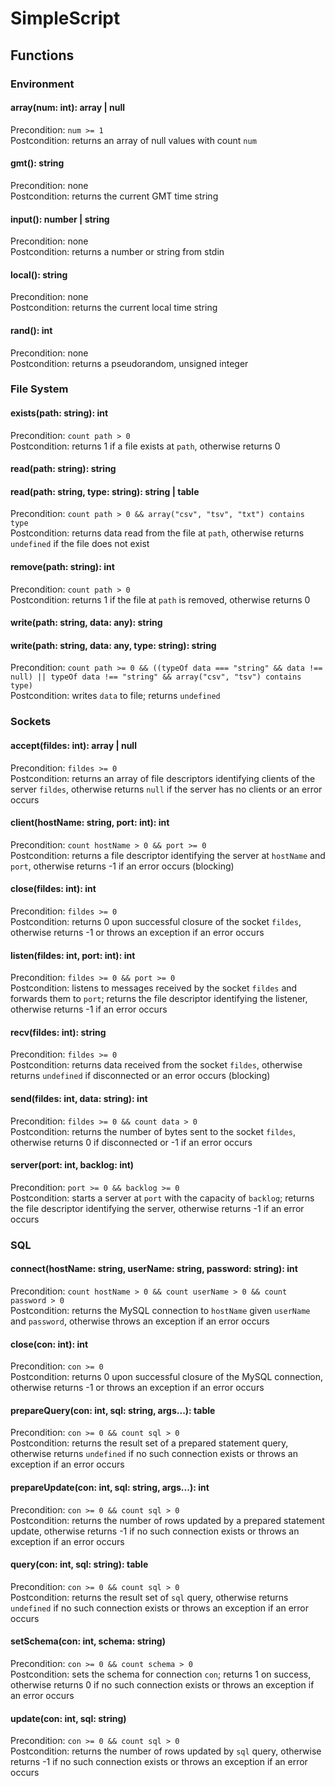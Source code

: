 # SimpleScript

## Functions

### Environment

#### array(num: int): array | null

Precondition:   `num >= 1`<br>
Postcondition:  returns an array of null values with count `num`

#### gmt(): string

Precondition:   none<br>
Postcondition:  returns the current GMT time string

#### input(): number | string

Precondition:   none<br>
Postcondition:  returns a number or string from stdin

#### local(): string

Precondition:   none<br>
Postcondition:  returns the current local time string

#### rand(): int

Precondition:   none<br>
Postcondition:  returns a pseudorandom, unsigned integer

<!-- -->

### File System

#### exists(path: string): int

Precondition:   `count path > 0`<br>
Postcondition:  returns 1 if a file exists at `path`, otherwise returns 0

#### read(path: string): string
#### read(path: string, type: string): string | table

Precondition:   `count path > 0 && array("csv", "tsv", "txt") contains type`<br>
Postcondition:  returns data read from the file at `path`, otherwise returns `undefined` if the file does not exist

#### remove(path: string): int

Precondition:   `count path > 0`<br>
Postcondition:  returns 1 if the file at `path` is removed, otherwise returns 0

#### write(path: string, data: any): string
#### write(path: string, data: any, type: string): string

Precondition:   `count path >= 0 && ((typeOf data === "string" && data !== null) || typeOf data !== "string" && array("csv", "tsv") contains type)`<br>
Postcondition:  writes `data` to file; returns `undefined`

<!-- -->

### Sockets

#### accept(fildes: int): array | null

Precondition:   `fildes >= 0`<br>
Postcondition:  returns an array of file descriptors identifying clients of the server `fildes`, otherwise returns `null` if the server has no clients or an error occurs

#### client(hostName: string, port: int): int

Precondition:   `count hostName > 0 && port >= 0`<br>
Postcondition:  returns a file descriptor identifying the server at `hostName` and `port`, otherwise returns -1 if an error occurs (blocking)

#### close(fildes: int): int

Precondition:   `fildes >= 0`<br>
Postcondition:  returns 0 upon successful closure of the socket `fildes`, otherwise returns -1 or throws an exception if an error occurs

#### listen(fildes: int, port: int): int

Precondition:   `fildes >= 0 && port >= 0`<br>
Postcondition:  listens to messages received by the socket `fildes` and forwards them to `port`; returns the file descriptor identifying the listener, otherwise returns -1 if an error occurs

#### recv(fildes: int): string

Precondition:   `fildes >= 0`<br>
Postcondition:  returns data received from the socket `fildes`, otherwise returns `undefined` if disconnected or an error occurs (blocking)

#### send(fildes: int, data: string): int

Precondition:   `fildes >= 0 && count data > 0`<br>
Postcondition:  returns the number of bytes sent to the socket `fildes`, otherwise returns 0 if disconnected or -1 if an error occurs

#### server(port: int, backlog: int)

Precondition:   `port >= 0 && backlog >= 0`<br>
Postcondition:  starts a server at `port` with the capacity of `backlog`; returns the file descriptor identifying the server, otherwise returns -1 if an error occurs

<!-- -->

### SQL

#### connect(hostName: string, userName: string, password: string): int

Precondition:   `count hostName > 0 && count userName > 0 && count password > 0`<br>
Postcondition:  returns the MySQL connection to `hostName` given `userName` and `password`, otherwise throws an exception if an error occurs

#### close(con: int): int

Precondition:   `con >= 0`<br>
Postcondition:  returns 0 upon successful closure of the MySQL connection, otherwise returns -1 or throws an exception if an error occurs

#### prepareQuery(con: int, sql: string, args...): table

Precondition:   `con >= 0 && count sql > 0`<br>
Postcondition:  returns the result set of a prepared statement query, otherwise returns `undefined` if no such connection exists or throws an exception if an error occurs

#### prepareUpdate(con: int, sql: string, args...): int

Precondition:   `con >= 0 && count sql > 0`<br>
Postcondition:  returns the number of rows updated by a prepared statement update, otherwise returns -1 if no such connection exists or throws an exception if an error occurs

#### query(con: int, sql: string): table

Precondition:   `con >= 0 && count sql > 0`<br>
Postcondition:  returns the result set of `sql` query, otherwise returns `undefined` if no such connection exists or throws an exception if an error occurs

#### setSchema(con: int, schema: string)

Precondition:   `con >= 0 && count schema > 0`<br>
Postcondition:  sets the schema for connection `con`; returns 1 on success, otherwise returns 0 if no such connection exists or throws an exception if an error occurs

#### update(con: int, sql: string)

Precondition:   `con >= 0 && count sql > 0`<br>
Postcondition:  returns the number of rows updated by `sql` query, otherwise returns -1 if no such connection exists or throws an exception if an error occurs
